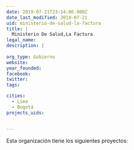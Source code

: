 ```yaml
---
date: 2019-07-21T23:14:06.000Z
date_last_modified: 2019-07-21
uid: ministerio-de-salud-la-factura
title: |
  Ministerio De Salud,La Factura
legal_name: 
description: |
  
org_type: Gobierno
website: 
year_founded: 
facebook: 
twitter: 
tags:

cities: 
  - Lima
  - Bogotá
projects_uids:


---
```


Esta organización tiene los siguientes proyectos:


